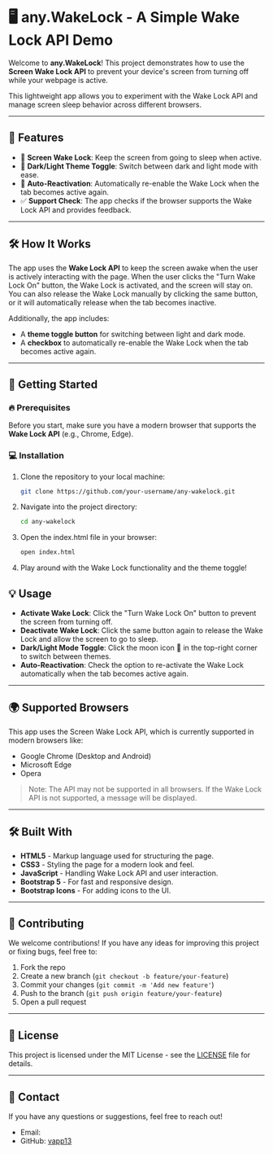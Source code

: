 # 🖥️ **any.WakeLock** - A Simple Wake Lock API Demo

Welcome to **any.WakeLock**! This project demonstrates how to use the **Screen Wake Lock API** to prevent your device's screen from turning off while your webpage is active.

This lightweight app allows you to experiment with the Wake Lock API and manage screen sleep behavior across different browsers.

---

## 🌟 **Features**

- 🚀 **Screen Wake Lock**: Keep the screen from going to sleep when active.
- 🌙 **Dark/Light Theme Toggle**: Switch between dark and light mode with ease.
- 🔄 **Auto-Reactivation**: Automatically re-enable the Wake Lock when the tab becomes active again.
- ✅ **Support Check**: The app checks if the browser supports the Wake Lock API and provides feedback.
  
---

## 🛠️ **How It Works**

The app uses the **Wake Lock API** to keep the screen awake when the user is actively interacting with the page. When the user clicks the "Turn Wake Lock On" button, the Wake Lock is activated, and the screen will stay on. You can also release the Wake Lock manually by clicking the same button, or it will automatically release when the tab becomes inactive.

Additionally, the app includes:

- A **theme toggle button** for switching between light and dark mode.
- A **checkbox** to automatically re-enable the Wake Lock when the tab becomes active again.

---

## 🚀 **Getting Started**

### 🔥 Prerequisites

Before you start, make sure you have a modern browser that supports the **Wake Lock API** (e.g., Chrome, Edge).

### 💻 **Installation**

1. Clone the repository to your local machine:
   ```bash
   git clone https://github.com/your-username/any-wakelock.git
2. Navigate into the project directory:
    ```bash
    cd any-wakelock
3. Open the index.html file in your browser:
    ```bash
    open index.html
4. Play around with the Wake Lock functionality and the theme toggle!

## 💡 **Usage**

- **Activate Wake Lock**: Click the "Turn Wake Lock On" button to prevent the screen from turning off.
- **Deactivate Wake Lock**: Click the same button again to release the Wake Lock and allow the screen to go to sleep.
- **Dark/Light Mode Toggle**: Click the moon icon 🌙 in the top-right corner to switch between themes.
- **Auto-Reactivation**: Check the option to re-activate the Wake Lock automatically when the tab becomes active again.

---

## 🌍 **Supported Browsers**

This app uses the Screen Wake Lock API, which is currently supported in modern browsers like:

- Google Chrome (Desktop and Android)
- Microsoft Edge
- Opera

> Note: The API may not be supported in all browsers. If the Wake Lock API is not supported, a message will be displayed.

---

## 🛠️ **Built With**

- **HTML5** - Markup language used for structuring the page.
- **CSS3** - Styling the page for a modern look and feel.
- **JavaScript** - Handling Wake Lock API and user interaction.
- **Bootstrap 5** - For fast and responsive design.
- **Bootstrap Icons** - For adding icons to the UI.

---

## 🤝 **Contributing**

We welcome contributions! If you have any ideas for improving this project or fixing bugs, feel free to:

1. Fork the repo
2. Create a new branch (`git checkout -b feature/your-feature`)
3. Commit your changes (`git commit -m 'Add new feature'`)
4. Push to the branch (`git push origin feature/your-feature`)
5. Open a pull request

---

## 📜 **License**

This project is licensed under the MIT License - see the [LICENSE](LICENSE) file for details.

---

## 📱 **Contact**

If you have any questions or suggestions, feel free to reach out!

- Email: 
- GitHub: [vapp13](https://github.com/vapp13)
